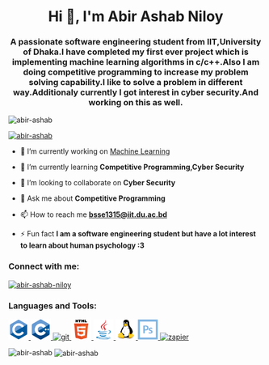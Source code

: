 <h1 align="center">Hi 👋, I'm Abir Ashab Niloy</h1>
<h3 align="center">A passionate software engineering student from IIT,University of Dhaka.I have completed my first ever project which is implementing machine learning algorithms in c/c++.Also I am doing competitive programming to increase my problem solving capability.I like to solve a problem in different way.Additionaly currently I got interest in cyber security.And working on this as well.</h3>

<p align="left"> <img src="https://komarev.com/ghpvc/?username=abir-ashab&label=Profile%20views&color=0e75b6&style=flat" alt="abir-ashab" /> </p>

<p align="left"> <a href="https://github.com/ryo-ma/github-profile-trophy"><img src="https://github-profile-trophy.vercel.app/?username=abir-ashab" alt="abir-ashab" /></a> </p>

- 🔭 I’m currently working on [Machine Learning](https://github.com/Abir-Ashab/SPL-1)

- 🌱 I’m currently learning **Competitive Programming,Cyber Security**

- 👯 I’m looking to collaborate on **Cyber Security**

- 💬 Ask me about **Competitive Programming**

- 📫 How to reach me **bsse1315@iit.du.ac.bd**

- ⚡ Fun fact **I am a software engineering student but have a lot interest to learn about human psychology :3**

<h3 align="left">Connect with me:</h3>
<p align="left">
<a href="https://linkedin.com/in/abir-ashab-niloy" target="blank"><img align="center" src="https://raw.githubusercontent.com/rahuldkjain/github-profile-readme-generator/master/src/images/icons/Social/linked-in-alt.svg" alt="abir-ashab-niloy" height="30" width="40" /></a>
</p>

<h3 align="left">Languages and Tools:</h3>
<p align="left"> <a href="https://www.cprogramming.com/" target="_blank" rel="noreferrer"> <img src="https://raw.githubusercontent.com/devicons/devicon/master/icons/c/c-original.svg" alt="c" width="40" height="40"/> </a> <a href="https://www.w3schools.com/cpp/" target="_blank" rel="noreferrer"> <img src="https://raw.githubusercontent.com/devicons/devicon/master/icons/cplusplus/cplusplus-original.svg" alt="cplusplus" width="40" height="40"/> </a> <a href="https://git-scm.com/" target="_blank" rel="noreferrer"> <img src="https://www.vectorlogo.zone/logos/git-scm/git-scm-icon.svg" alt="git" width="40" height="40"/> </a> <a href="https://www.w3.org/html/" target="_blank" rel="noreferrer"> <img src="https://raw.githubusercontent.com/devicons/devicon/master/icons/html5/html5-original-wordmark.svg" alt="html5" width="40" height="40"/> </a> <a href="https://www.java.com" target="_blank" rel="noreferrer"> <img src="https://raw.githubusercontent.com/devicons/devicon/master/icons/java/java-original.svg" alt="java" width="40" height="40"/> </a> <a href="https://www.linux.org/" target="_blank" rel="noreferrer"> <img src="https://raw.githubusercontent.com/devicons/devicon/master/icons/linux/linux-original.svg" alt="linux" width="40" height="40"/> </a> <a href="https://www.photoshop.com/en" target="_blank" rel="noreferrer"> <img src="https://raw.githubusercontent.com/devicons/devicon/master/icons/photoshop/photoshop-line.svg" alt="photoshop" width="40" height="40"/> </a> <a href="https://zapier.com" target="_blank" rel="noreferrer"> <img src="https://www.vectorlogo.zone/logos/zapier/zapier-icon.svg" alt="zapier" width="40" height="40"/> </a> </p>

<p><img align="left" src="https://github-readme-stats.vercel.app/api/top-langs?username=abir-ashab&show_icons=true&locale=en&layout=compact" alt="abir-ashab" /></p>

<p>&nbsp;<img align="center" src="https://github-readme-stats.vercel.app/api?username=abir-ashab&show_icons=true&locale=en" alt="abir-ashab" /></p>

